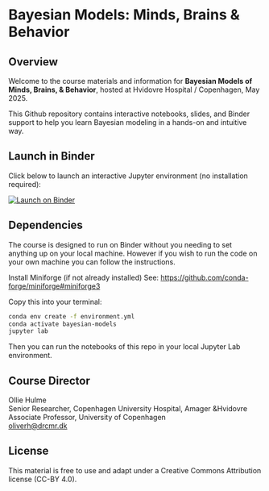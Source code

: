 # Bayesian Models: Minds, Brains & Behavior

## Overview
Welcome to the course materials and information for **Bayesian Models of Minds, Brains, & Behavior**, hosted at Hvidovre Hospital / Copenhagen, May 2025. 

This Github repository contains interactive notebooks, slides, and Binder support to help you learn Bayesian modeling in a hands-on and intuitive way.

## Launch in Binder
Click below to launch an interactive Jupyter environment (no installation required):

[![Launch on Binder](https://mybinder.org/badge_logo.svg)](https://mybinder.org/v2/gh/ollie-hulme/BayesianModels/main?urlpath=lab)

## Dependencies
The course is designed to run on Binder without you needing to set anything up on your local machine. However if you wish to run the code on your own machine you can follow the instructions. 

Install Miniforge (if not already installed)
See: https://github.com/conda-forge/miniforge#miniforge3

Copy this into your terminal:

```bash
conda env create -f environment.yml
conda activate bayesian-models
jupyter lab
```

Then you can run the notebooks of this repo in your local Jupyter Lab environment.

## Course Director
Ollie Hulme  
Senior Researcher, Copenhagen University Hospital, Amager &Hvidovre  
Associate Professor, University of Copenhagen  
oliverh@drcmr.dk 

## License
This material is free to use and adapt under a Creative Commons Attribution license (CC-BY 4.0).
